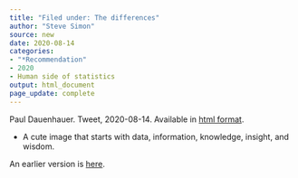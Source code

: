 ```yaml
---
title: "Filed under: The differences"
author: "Steve Simon"
source: new
date: 2020-08-14
categories:
- "*Recommendation"
- 2020
- Human side of statistics
output: html_document
page_update: complete
---
```


Paul Dauenhauer. Tweet, 2020-08-14. Available in [html format](https://twitter.com/pauldauenhauer/status/1294431840858705921).

<!---More--->

+ A cute image that starts with data, information, knowledge, insight, and wisdom.

An earlier version is [here][sim2].
 
[sim2]: http://new.pmean.com/conspiracy-theory/
